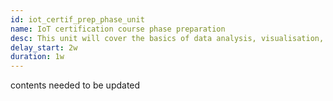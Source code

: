 ```yaml
---
id: iot_certif_prep_phase_unit
name: IoT certification course phase preparation
desc: This unit will cover the basics of data analysis, visualisation, and AI.
delay_start: 2w
duration: 1w
---
```


contents needed to be updated
